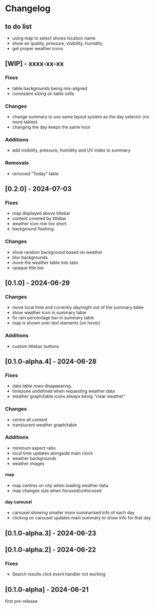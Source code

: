 # Changelog

## to do list

- using map to select shows location name
- show air quality, pressure, visibility, humidity
- get proper weather icons

## [WIP] - xxxx-xx-xx

### Fixes
- table backgrounds being mis-aligned
- consistent sizing on table cells

### Changes
- change summary to use same layout system as the day selector (no more tables)
- changing the day keeps the same hour

### Additions
- add visibility, pressure, humidity and UV index to summary

### Removals
- removed "Today" table

## [0.2.0] - 2024-07-03

### Fixes
- map displayed above titlebar
- content covered by titlebar
- weather icon row too short
- background flashing

### Changes
- show random background based on weather
- blur backgrounds
- move the weather table into tabs
- opaque title bar

## [0.1.0] - 2024-06-29

### Changes
- move local time and currently day/night out of the summary table
- show weather icon in summary table
- fix rain percentage bar in summary table
- map is shown over text elements (on hover)

### Additions
- custom titlebar buttons

## [0.1.0-alpha.4] - 2024-06-28

### Fixes
- data table rows disappearing
- timezone undefined when requesting weather data 
- weather graph/table icons always being "clear weather"

### Changes
- centre all content
- translucent weather graph/table

### Additions
- minimum aspect ratio 
- local time updates alongside main clock
- weather backgrounds 
- weather images

#### map
- map centres on city when loading weather data
- map changes size when focused/unfocused

#### day carousel
- carousel showing smaller more summarised info of each day
- clicking on carousel updates main summary to show info for that day

## [0.1.0-alpha.3] - 2024-06-23

## [0.1.0-alpha.2] - 2024-06-22

### Fixes
- Search results click event handler not working

## [0.1.0-alpha] - 2024-06-21
first pre-release